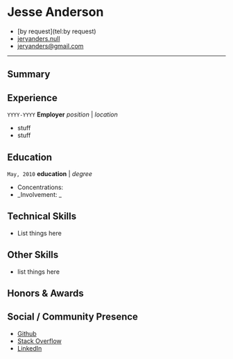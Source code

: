 # Jesse Anderson

* <i class="fa fa-phone"></i> [by request](tel:by request)
* <i class="fa fa-home"></i> [jeryanders.null](http://null)
* <i class="fa fa-envelope"></i> [jeryanders@gmail.com](mailto:jeryanders@gmail.com)

---

## Summary


## Experience

`YYYY-YYYY`
**Employer**
_position_ | _location_
* stuff
* stuff

## Education

`May, 2010`
**education**
|
_degree_
* Concentrations: 
* _Involvement: _


## Technical Skills
* List things here

## Other Skills
* list things here

## Honors & Awards

## Social / Community Presence
* <i class="fa fa-github"></i> [Github](https://github.com/dbburgess)
* <i class="fa fa-stack-overflow"></i> [Stack Overflow](https://stackoverflow.com/users/5191100/dbburgess)
* <i class="fa fa-linkedin"></i> [LinkedIn](https://linkedin.com/in/dbburgess)

